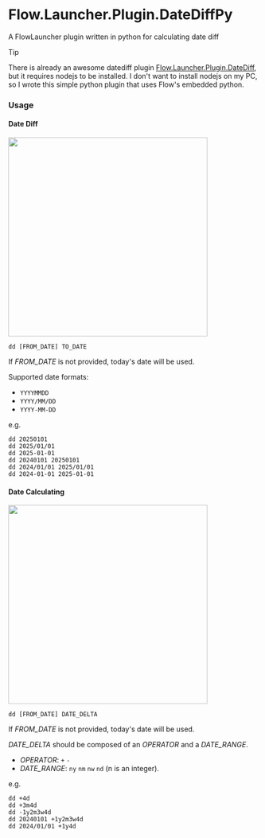 # Flow.Launcher.Plugin.DateDiffPy
A FlowLauncher plugin written in python for calculating date diff

> [!TIP]
> There is already an awesome datediff plugin [Flow.Launcher.Plugin.DateDiff](https://github.com/LeoDupont/Flow.Launcher.Plugin.DateDiff), but it requires nodejs to be installed. I don't want to install nodejs on my PC, so I wrote this simple python plugin that uses Flow's embedded python.

### Usage
#### Date Diff

<img src="https://s2.loli.net/2024/03/05/SCxfmTuF7Hy2EQW.png" width="400">

```
dd [FROM_DATE] TO_DATE
```
If *FROM_DATE* is not provided, today's date will be used.

Supported date formats:
- `YYYYMMDD`
- `YYYY/MM/DD`
- `YYYY-MM-DD`

e.g.
```
dd 20250101
dd 2025/01/01
dd 2025-01-01
dd 20240101 20250101
dd 2024/01/01 2025/01/01
dd 2024-01-01 2025-01-01
```
#### Date Calculating

<img src="https://s2.loli.net/2024/03/05/rmPS2f56gYRtUMn.png" width="400">

```
dd [FROM_DATE] DATE_DELTA
```
If *FROM_DATE* is not provided, today's date will be used.

*DATE_DELTA* should be composed of an *OPERATOR* and a *DATE_RANGE*.
- *OPERATOR*: `+` `-`
- *DATE_RANGE*: `ny` `nm` `nw` `nd` (n is an integer).

e.g.
```
dd +4d
dd +3m4d
dd -1y2m3w4d
dd 20240101 +1y2m3w4d
dd 2024/01/01 +1y4d
```